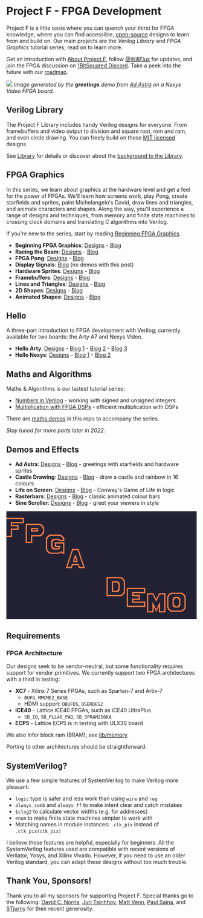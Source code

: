 # Project F - FPGA Development

Project F is a little oasis where you can quench your thirst for FPGA knowledge, where you can find accessible, [open-source](LICENSE) designs to learn from and build on. Our main projects are the _Verilog Library_ and _FPGA Graphics_ tutorial series; read on to learn more.

Get an introduction with [About Project F](https://projectf.io/about/), follow [@WillFlux](https://mastodon.social/@WillFlux) for updates, and join the FPGA discussion on [1BitSquared Discord](https://discord.gg/cf869yDbXf). Take a peek into the future with our [roadmap](ROADMAP.md).

![](doc/img/fpga-ad-astra.png?raw=true "")
_Image generated by the **greetings** demo from [Ad Astra](demos/ad-astra) on a Nexys Video FPGA board._

## Verilog Library

The Project F Library includes handy Verilog designs for everyone. From framebuffers and video output to division and square root, rom and ram, and even circle drawing. You can freely build on these [MIT licensed](../../LICENSE) designs.

See [Library](lib/) for details or discover about the [background to the Library](https://projectf.io/posts/verilog-library-announcement/).

## FPGA Graphics

In this series, we learn about graphics at the hardware level and get a feel for the power of FPGAs. We'll learn how screens work, play Pong, create starfields and sprites, paint Michelangelo's David, draw lines and triangles, and animate characters and shapes. Along the way, you'll experience a range of designs and techniques, from memory and finite state machines to crossing clock domains and translating C algorithms into Verilog.

If you're new to the series, start by reading [Beginning FPGA Graphics](https://projectf.io/posts/fpga-graphics/).

* **Beginning FPGA Graphics**: [Designs](graphics/fpga-graphics) - [Blog](https://projectf.io/posts/fpga-graphics/)
* **Racing the Beam**: [Designs](graphics/racing-the-beam) - [Blog](https://projectf.io/posts/racing-the-beam/)
* **FPGA Pong**: [Designs](graphics/pong) - [Blog](https://projectf.io/posts/fpga-pong/)
* **Display Signals**: [Blog](https://projectf.io/posts/display-signals/) (no demos with this post)
* **Hardware Sprites**: [Designs](graphics/hardware-sprites) - [Blog](https://projectf.io/posts/hardware-sprites/)
* **Framebuffers**: [Designs](graphics/framebuffers) - [Blog](https://projectf.io/posts/framebuffers/)
* **Lines and Triangles**: [Designs](graphics/lines-and-triangles) - [Blog](https://projectf.io/posts/lines-and-triangles/)
* **2D Shapes**: [Designs](graphics/2d-shapes) - [Blog](https://projectf.io/posts/fpga-shapes/)
* **Animated Shapes**: [Designs](graphics/animated-shapes) - [Blog](https://projectf.io/posts/animated-shapes/)

## Hello

A three-part introduction to FPGA development with Verilog; currently available for two boards: the Arty A7 and Nexys Video.

* **Hello Arty**: [Designs](hello/hello-arty) - [Blog 1](https://projectf.io/posts/hello-arty-1/) - [Blog 2](https://projectf.io/posts/hello-arty-2/) - [Blog 3](https://projectf.io/posts/hello-arty-3/)
* **Hello Nexys**: [Designs](hello/hello-nexys) - [Blog 1](https://projectf.io/posts/hello-nexys-1/) - [Blog 2](https://projectf.io/posts/hello-nexys-2/)

## Maths and Algorithms

Maths & Algorithms is our lastest tutorial series:

* [Numbers in Verilog](https://projectf.io/posts/numbers-in-verilog/) - working with signed and unsigned integers
* [Multiplication with FPGA DSPs](https://projectf.io/posts/multiplication-fpga-dsps) - efficient multiplication with DSPs

There are [maths demos](maths/demo) in this repo to accompany the series.

_Stay tuned for more parts later in 2022._

## Demos and Effects

* **Ad Astra**: [Designs](demos/ad-astra) - [Blog](https://projectf.io/posts/fpga-ad-astra/) - greetings with starfields and hardware sprites
* **Castle Drawing**: [Designs](demos/castle-drawing) - [Blog](https://projectf.io/posts/castle-drawing/) - draw a castle and rainbow in 16 colours
* **Life on Screen**: [Designs](demos/life-on-screen) - [Blog](https://projectf.io/posts/life-on-screen/) - Conway's Game of Life in logic
* **Rasterbars**: [Designs](demos/rasterbars) - [Blog](https://projectf.io/posts/rasterbars/) - classic animated colour bars
* **Sine Scroller**: [Designs](demos/sinescroll) - [Blog](https://projectf.io/posts/sinescroll/) - greet your viewers in style

![](doc/img/sinescroll-sim.png?raw=true "")

## Requirements

### FPGA Architecture

Our designs seek to be vendor-neutral, but some functionality requires
support for vendor primitives. We currently support two FPGA architectures with a third in testing:

* **XC7** - Xilinx 7 Series FPGAs, such as Spartan-7 and Artix-7
  * `BUFG`, `MMCME2_BASE`
  * HDMI support: `OBUFDS`, `OSERDES2`
* **iCE40** - Lattice iCE40 FPGAs, such as iCE40 UltraPlus
  * `SB_IO`, `SB_PLL40_PAD`, `SB_SPRAM256KA`
* **ECP5** - Lattice ECP5 is in testing with ULX3S board

We also infer block ram (BRAM), see [lib/memory](lib/memory).

Porting to other architectures should be straightforward.

## SystemVerilog?

We use a few simple features of SystemVerilog to make Verilog more pleasant:

* `logic` type is safer and less work than using `wire` and `reg`
* `always_comb` and `always_ff` to make intent clear and catch mistakes
* `$clog2` to calculate vector widths (e.g. for addresses)
* `enum` to make finite state machines simpler to work with
* Matching names in module instances: `.clk_pix` instead of `.clk_pix(clk_pix)`

I believe these features are helpful, especially for beginners. All the SystemVerilog features used are compatible with recent versions of Verilator, Yosys, and Xilinx Vivado. However, if you need to use an older Verilog standard, you can adapt these designs without too much trouble.

## Thank You, Sponsors!

Thank you to all my sponsors for supporting Project F. Special thanks go to the following: [David C. Norris](https://github.com/dcnorris), [Juri Tsirihhov](https://github.com/jutsir), [Matt Venn](https://github.com/mattvenn), [Paul Sajna](https://github.com/sajattack), and [STjurny](https://github.com/STjurny) for their recent generosity.

